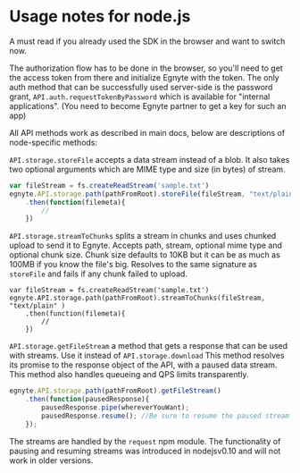# Usage notes for node.js
A must read if you already used the SDK in the browser and want to switch now.

The authorization flow has to be done in the browser, so you'll need to get the access token from there and initialize Egnyte with the token.
The only auth method that can be successfully used server-side is the password grant, `API.auth.requestTokenByPassword` which is available for "internal applications". (You need to become Egnyte partner to get a key for such an app)

All API methods work as described in main docs, below are descriptions of node-specific methods:

`API.storage.storeFile` accepts a data stream instead of a blob. It also takes two optional arguments which are MIME type and size (in bytes) of stream.

```javascript
var fileStream = fs.createReadStream('sample.txt')
egnyte.API.storage.path(pathFromRoot).storeFile(fileStream, "text/plain", 1105)
    .then(function(filemeta){
        //
    })

```

`API.storage.streamToChunks` splits a stream in chunks and uses chunked upload to send it to Egnyte. Accepts path, stream, optional mime type and optional chunk size. Chunk size defaults to 10KB but it can be as much as 100MB if you know the file's big.
Resolves to the same signature as `storeFile` and fails if any chunk failed to upload.

```
var fileStream = fs.createReadStream('sample.txt')
egnyte.API.storage.path(pathFromRoot).streamToChunks(fileStream, "text/plain" )
    .then(function(filemeta){
        //
    })

```

`API.storage.getFileStream` a method that gets a response that can be used with streams. Use it instead of `API.storage.download`
This method resolves its promise to the response object of the API, with a paused data stream. This method also handles queueing and QPS limits transparently.


```javascript
egnyte.API.storage.path(pathFromRoot).getFileStream()
    .then(function(pausedResponse){
        pausedResponse.pipe(whereverYouWant);
        pausedResponse.resume(); //Be sure to resume the paused stream
    });

```

The streams are handled by the `request` npm module. The functionality of pausing and resuming streams was introduced in nodejsv0.10 and will not work in older versions.
